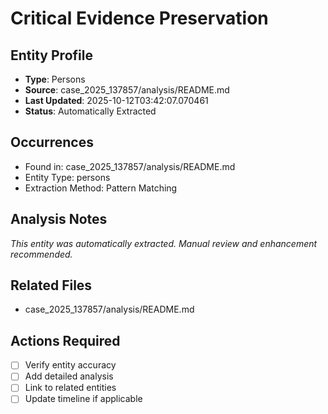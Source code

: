 # Critical Evidence Preservation

## Entity Profile
- **Type**: Persons
- **Source**: case_2025_137857/analysis/README.md
- **Last Updated**: 2025-10-12T03:42:07.070461
- **Status**: Automatically Extracted

## Occurrences
- Found in: case_2025_137857/analysis/README.md
- Entity Type: persons
- Extraction Method: Pattern Matching

## Analysis Notes
*This entity was automatically extracted. Manual review and enhancement recommended.*

## Related Files
- case_2025_137857/analysis/README.md

## Actions Required
- [ ] Verify entity accuracy
- [ ] Add detailed analysis
- [ ] Link to related entities
- [ ] Update timeline if applicable
